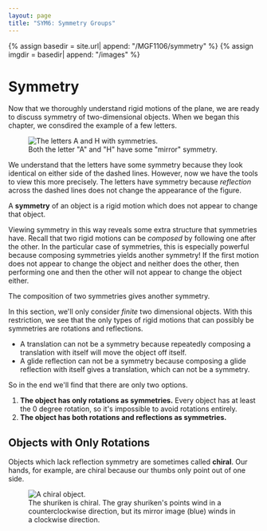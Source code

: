 ```yaml
---
layout: page
title: "SYM6: Symmetry Groups"
---	
```


{% assign basedir = site.url| append: "/MGF1106/symmetry" %}
{% assign imgdir = basedir| append: "/images" %}

# Symmetry

Now that we thoroughly understand rigid motions of the plane, we are ready to discuss symmetry of two-dimensional objects.
When we began this chapter, we consdired the example of a few letters. 

<figure class="center">
    <img src="{{imgdir}}/lettersymmetry.svg" alt="The letters A and H with symmetries." class="center"/>
    <figcaption> Both the letter "A" and "H" have some "mirror" symmetry. </figcaption>
</figure>

We understand that the letters have some symmetry because they look identical on either side of the dashed lines.
However, now we have the tools to view this more precisely.
The letters have symmetry because *reflection* across the dashed lines does not change the appearance of the figure.

<div class="definition" text="Symmetry">
A <strong>symmetry</strong> of an object is a rigid motion which does not appear to change that object.
</div>

Viewing symmetry in this way reveals some extra structure that symmetries have.
Recall that two rigid motions can be *composed* by following one after the other.
In the particular case of symmetries, this is especially powerful because composing symmetries yields another symmetry!
If the first motion does not appear to change the object and neither does the other, then performing one and then the other will not appear to change the object either.

<div class="theorem"> The composition of two symmetries gives another symmetry.
</div>

In this section, we'll only consider *finite* two dimensional objects.
With this restriction, we see that the only types of rigid motions that can possibly be symmetries are rotations and reflections.
* A translation can not be a symmetry because repeatedly composing a translation with itself will move the object off itself.
* A glide reflection can not be a symmetry because composing a glide reflection with itself gives a translation, which can not be a symmetry.

So in the end we'll find that there are only two options.
1. **The object has only rotations as symmetries.**
  Every object has at least the 0 degree rotation, so it's impossible to avoid rotations entirely.
2. **The object has both rotations and reflections as symmetries.**

## Objects with Only Rotations

Objects which lack reflection symmetry are sometimes called **chiral**.
Our hands, for example, are chiral because our thumbs only point out of one side.

<figure class="center">
<img src="{{imgdir}}/symmetry-rotations.svg" alt="A chiral object." class="center">
<figcaption>The shuriken is chiral.  The gray shuriken's points wind in a counterclockwise direction, but its mirror image (blue) winds in a clockwise direction.
</figcaption>
</figure>


